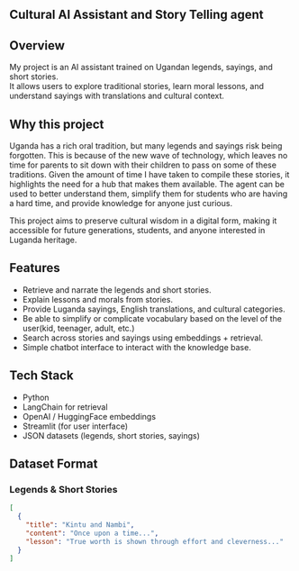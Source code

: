 ## Cultural AI Assistant and Story Telling agent

## Overview  
My project is an AI assistant trained on Ugandan legends, sayings, and short stories.  
It allows users to explore traditional stories, learn moral lessons, and understand sayings with translations and cultural context.  

## Why this project  
Uganda has a rich oral tradition, but many legends and sayings risk being forgotten. This is because of the new wave of technology, which leaves no time for parents to sit down with their children to pass on some of these traditions. Given the amount of time I have taken to compile these stories, it highlights the need for a hub that makes them available. The agent can be used to better understand them, simplify them for students who are having a hard time, and provide knowledge for anyone just curious.

This project aims to preserve cultural wisdom in a digital form, making it accessible for future generations, students, and anyone interested in Luganda heritage.  

## Features  
- Retrieve and narrate the legends and short stories.  
- Explain lessons and morals from stories.  
- Provide Luganda sayings, English translations, and cultural categories.
- Be able to simplify or complicate vocabulary based on the level of the user(kid, teenager, adult, etc.)   
- Search across stories and sayings using embeddings + retrieval.  
- Simple chatbot interface to interact with the knowledge base.  

## Tech Stack  
- Python
- LangChain for retrieval  
- OpenAI / HuggingFace embeddings  
- Streamlit (for user interface)  
- JSON datasets (legends, short stories, sayings)  

## Dataset Format  

### Legends & Short Stories  
```json
[
  {
    "title": "Kintu and Nambi",
    "content": "Once upon a time...",
    "lesson": "True worth is shown through effort and cleverness..."
  }
]
